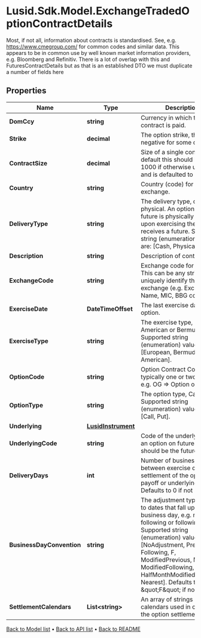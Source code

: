 # Lusid.Sdk.Model.ExchangeTradedOptionContractDetails
Most, if not all, information about contracts is standardised. See, e.g. https://www.cmegroup.com/ for  common codes and similar data. This appears to be in common use by well known market information providers, e.g. Bloomberg and Refinitiv.  There is a lot of overlap with this and FuturesContractDetails but as that is an established DTO we must duplicate a number of fields here

## Properties

Name | Type | Description | Notes
------------ | ------------- | ------------- | -------------
**DomCcy** | **string** | Currency in which the contract is paid. | 
**Strike** | **decimal** | The option strike, this can be negative for some options. | 
**ContractSize** | **decimal** | Size of a single contract. By default this should be set to 1000 if otherwise unknown and is defaulted to such. | 
**Country** | **string** | Country (code) for the exchange. | 
**DeliveryType** | **string** | The delivery type, cash or physical. An option on a future is physically settled if upon exercising the  holder receives a future.    Supported string (enumeration) values are: [Cash, Physical]. | 
**Description** | **string** | Description of contract | 
**ExchangeCode** | **string** | Exchange code for contract. This can be any string to uniquely identify the exchange (e.g. Exchange Name, MIC, BBG code). | 
**ExerciseDate** | **DateTimeOffset** | The last exercise date of the option. | 
**ExerciseType** | **string** | The exercise type, European, American or Bermudan.    Supported string (enumeration) values are: [European, Bermudan, American]. | 
**OptionCode** | **string** | Option Contract Code, typically one or two letters, e.g. OG &#x3D;&gt; Option on Gold. | 
**OptionType** | **string** | The option type, Call or Put.    Supported string (enumeration) values are: [Call, Put]. | 
**Underlying** | [**LusidInstrument**](LusidInstrument.md) |  | 
**UnderlyingCode** | **string** | Code of the underlying, for an option on futures this should be the futures code. | 
**DeliveryDays** | **int** | Number of business days between exercise date and settlement of the option payoff or underlying.  Defaults to 0 if not set. | [optional] 
**BusinessDayConvention** | **string** | The adjustment type to apply to dates that fall upon a non-business day, e.g. modified following or following.  Supported string (enumeration) values are: [NoAdjustment, Previous, P, Following, F, ModifiedPrevious, MP, ModifiedFollowing, MF, HalfMonthModifiedFollowing, Nearest].  Defaults to \&quot;F\&quot; if not set. | [optional] 
**SettlementCalendars** | **List&lt;string&gt;** | An array of strings denoting calendars used in calculating the option settlement date. | [optional] 

[Back to Model list](../README.md#documentation-for-models) &#8226; [Back to API list](../README.md#documentation-for-api-endpoints) &#8226; [Back to README](../README.md)

